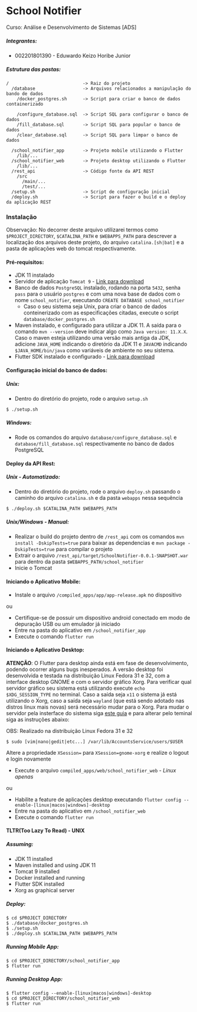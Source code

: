 # School Notifier

Curso: Análise e Desenvolvimento de Sistemas [ADS]

##### Integrantes:
 * 002201801390 - Eduwardo Keizo Horibe Junior

##### Estrutura das pastas:
```
/                            -> Raiz do projeto
  /database                  -> Arquivos relacionados a manipulação do bando de dados
    /docker_postgres.sh      -> Script para criar o banco de dados containerizado
    
    /configure_database.sql  -> Script SQL para configurar o banco de dados
    /fill_database.sql       -> Script SQL para popular o banco de dados
    /clear_database.sql      -> Script SQL para limpar o banco de dados

  /school_notifier_app       -> Projeto mobile utilizando o Flutter
    /lib/...
  /school_notifier_web       -> Projeto desktop utilizando o Flutter
    /lib/...
  /rest_api                  -> Código fonte da API REST
    /src
      /main/...
      /test/...
  /setup.sh                  -> Script de configuração inicial
  /deploy.sh                 -> Script para fazer o build e o deploy da aplicação REST
```

### Instalação
Observação: No decorrer deste arquivo utilizarei termos como `$PROJECT_DIRECTORY`, `$CATALINA_PATH` e `$WEBAPPS_PATH` para descrever a localização
dos arquivos deste projeto, do arquivo `catalina.[sh|bat]` e a pasta de aplicações web do tomcat respectivamente.

#### Pré-requisitos:
 * JDK 11 instalado
 * Servidor de aplicação `Tomcat 9` - [Link para download](https://tomcat.apache.org/download-90.cgi)
 * Banco de dados `PostgreSQL` instalado, rodando na porta `5432`, senha `pass` para o usuário `postgres`
   e com uma nova base de dados com o nome `school_notifier`, executando `CREATE DATABASE school_notifier`
   * Caso o seu sistema seja Unix, para criar o banco de dados conteinerizado com as especificações citadas,
     execute o script `database/docker_postgres.sh`
 * Maven instalado, e configurado para utilizar a JDK 11. A saída para o comando `mvn --version` deve indicar algo como
   `Java version: 11.X.X`. Caso o maven esteja utilizando uma versão mais antiga da JDK, adicione `JAVA_HOME` indicando
   o diretório da JDK 11 e `JAVACMD` indicando `$JAVA_HOME/bin/java` como variáveis de ambiente no seu sistema.
 * Flutter SDK instalado e configurado - [Link para download](https://flutter.dev/docs/get-started/install)


#### Configuração inicial do banco de dados:
##### Unix:
 * Dentro do diretório do projeto, rode o arquivo `setup.sh`
 ```
 $ ./setup.sh
 ```

##### Windows:
 * Rode os comandos do arquivo `database/configure_database.sql` e `database/fill_database.sql` respectivamente no banco de dados PostgreSQL


#### Deploy da API Rest:
##### Unix - Automatizado:
 * Dentro do diretório do projeto, rode o arquivo `deploy.sh` passando o caminho do arquivo `catalina.sh` e da pasta `webapps` nessa sequência
 ```
 $ ./deploy.sh $CATALINA_PATH $WEBAPPS_PATH
 ```

##### Unix/Windows - Manual:
 * Realizar o build do projeto dentro de `/rest_api` com os comandos `mvn install -DskipTests=true` para baixar as dependencias e `mvn package -DskipTests=true` para compilar o projeto
 * Extrair o arquivo `/rest_api/target/SchoolNotifier-0.0.1-SNAPSHOT.war` para dentro da pasta `$WEBAPPS_PATH/school_notifier`
 * Inicie o Tomcat


#### Iniciando o Aplicativo Mobile:
 * Instale o arquivo `/compiled_apps/app/app-release.apk` no dispositivo

 ou

 * Certifique-se de possuir um dispositivo android conectado em modo de depuração USB ou um emulador já iniciado
 * Entre na pasta do aplicativo em `/school_notifier_app`
 * Execute o comando `flutter run`


#### Iniciando o Aplicativo Desktop:
**ATENÇÃO**: O Flutter para desktop ainda está em fase de desenvolvimento, podendo ocorrer alguns bugs inesperados.
A versão desktop foi desenvolvida e testada na distribuição Linux Fedora 31 e 32, com a interface desktop GNOME e com
o servidor gráfico Xorg.
Para verificar qual servidor gráfico seu sistema está utilizando execute `echo $XDG_SESSION_TYPE` no terminal. 
Caso a saída seja `x11` o sistema já está utilizando o Xorg, caso a saída seja `wayland` (que está sendo adotado nas distros linux mais novas)
será necessário mudar para o Xorg.
Para mudar o servidor pela insterface do sistema siga [este guia](https://www.maketecheasier.com/switch-xorg-wayland-ubuntu1710/)
e para alterar pelo teminal siga as instruções abaixo:

OBS: Realizado na distribuição Linux Fedora 31 e 32
```
$ sudo [vim|nano|gedit|etc...] /var/lib/AccountsService/users/$USER
```
Altere a propriedade `XSession=` para `XSession=gnome-xorg` e realize o logout e login novamente


 * Execute o arquivo `compiled_apps/web/school_notifier_web` - *Linux apenas*
 
 ou
 
 * Habilite a feature de aplicações desktop executando `flutter config --enable-[linux|macos|windows]-desktop`
 * Entre na pasta do aplicativo em `/school_notifier_web`
 * Execute o comando `flutter run`


#### TLTR(Too Lazy To Read) - UNIX
##### Assuming:
 * JDK 11 installed
 * Maven installed and using JDK 11
 * Tomcat 9 installed
 * Docker installed and running
 * Flutter SDK installed
 * Xorg as graphical server

##### Deploy:
```
$ cd $PROJECT_DIRECTORY
$ ./database/docker_postgres.sh
$ ./setup.sh
$ ./deploy.sh $CATALINA_PATH $WEBAPPS_PATH
```

##### Running Mobile App:
```
$ cd $PROJECT_DIRECTORY/school_notifier_app
$ flutter run
```

##### Running Desktop App:
```
$ flutter config --enable-[linux|macos|windows]-desktop
$ cd $PROJECT_DIRECTORY/school_notifier_web
$ flutter run
```

